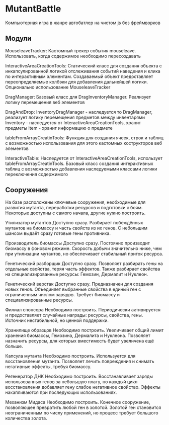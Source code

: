 # MutantBattle
Компьютерная игра в жанре автобатлер на чистом js без фреймворков

## Модули
MouseleaveTracker: Кастомный трекер события mouseleave. Использовать, когда содержимое необходимо пересоздавать

InteractiveAreaCreationTools: Статический класс для создания объекта с инкапсулированной логикой отслеживания событий наведения и клика по интерактивным элементам. Создаваемый объект предоставляет переопределяемые колбэки для добавления дальнейшей логики. Опционально использование MouseleaveTracker

DragManager: Базовый класс для DragInventoryManager. Реализует логику перемещения веб элементов

DragAndDrop:
    InventoryDragManager - наследуется то DragManager, реализует логику перемещения предметов между инвентарями
    Inventory - наследуется от InteractiveAreaCreationTools, хранит предметы
    Item - хранит информацию о предмете

tableFromArrayCreatinTools: Функция для создания ячеек, строк и таблиц с возможностью использования для этого кастомных кострукторов веб элементов

InteractiveTable: Наследуется от InteractiveAreaCreationTools, использует tableFromArrayCreatinTools. Базовый класс создания интерактивных таблиц с возможностью добавления наследуемыми классами логики переключения содержимого

## Сооружения
На базе расположены ключевые сооружения, необходимые для развития мутанта, переработки ресурсов и подготовки к боям. Некоторые доступны с самого начала, другие нужно построить.

Утилизатор мутантов
Доступно сразу. Разбирает побеждённых мутантов на биомассу и часть свойств из их генов. С небольшим шансом выдаёт сразу готовые гены противника.

Производитель биомассы
Доступно сразу. Постоянно производит биомассу в фоновом режиме. Скорость добычи значительно ниже, чем при утилизации мутантов, но обеспечивает стабильный приток ресурса.

Генетический разборщик
Доступно сразу. Позволяет разбирать гены на отдельные свойства, теряя часть эффектов. Также разбирает свойства на специализированные ресурсы: Гемозин, Дермалит и Нуклеон.

Генетический верстак
Доступно сразу. Предназначен для создания новых генов. Объединяет выбранные свойства в единый ген с ограниченным числом зарядов. Требует биомассу и специализированные ресурсы.

Филиал спонсора
Необходимо построить. Периодически активируется и предоставляет случайные награды: ресурсы, свойства, гены. Источник нестабильной, но ценной поддержки.

Хранилище образцов
Необходимо построить. Увеличивает общий лимит хранения биомассы, Гемозина, Дермалита и Нуклеона. Позволяет назначить ресурсы, для которых вместимость будет увеличена ещё больше.

Капсула мутанта
Необходимо построить. Используется для восстановления мутанта. Позволяет лечить повреждения и снимать негативные эффекты, требуя биомассу.

Регенератор ДНК
Необходимо построить. Восстанавливает заряды использованных генов за небольшую плату, но каждый цикл восстановления добавляет гену слабое негативное свойство. Эффекты накапливаются при последующих использованиях.

Механизм Мидаса
Необходимо построить. Конечное сооружение, позволяющее превратить любой ген в золотой. Золотой ген становится неограниченным по числу применений, но процесс требует большого количества золота.